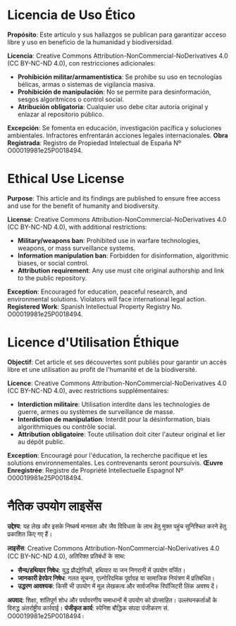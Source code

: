 # Licencia de Uso Ético

**Propósito**: Este artículo y sus hallazgos se publican para garantizar acceso libre y uso en beneficio de la humanidad y biodiversidad.

**Licencia**: Creative Commons Attribution-NonCommercial-NoDerivatives 4.0 (CC BY-NC-ND 4.0), con restricciones adicionales:
- **Prohibición militar/armamentística**: Se prohíbe su uso en tecnologías bélicas, armas o sistemas de vigilancia masiva.
- **Prohibición de manipulación**: No se permite para desinformación, sesgos algorítmicos o control social.
- **Atribución obligatoria**: Cualquier uso debe citar autoría original y enlazar al repositorio público.

**Excepción**: Se fomenta en educación, investigación pacífica y soluciones ambientales. Infractores enfrentarán acciones legales internacionales.
**Obra Registrada**: Registro de Propiedad Intelectual de España Nº O00019981e25P0018494.

# Ethical Use License

**Purpose**: This article and its findings are published to ensure free access and use for the benefit of humanity and biodiversity.

**License**: Creative Commons Attribution-NonCommercial-NoDerivatives 4.0 (CC BY-NC-ND 4.0), with additional restrictions:
- **Military/weapons ban**: Prohibited use in warfare technologies, weapons, or mass surveillance systems.
- **Information manipulation ban**: Forbidden for disinformation, algorithmic biases, or social control.
- **Attribution requirement**: Any use must cite original authorship and link to the public repository.

**Exception**: Encouraged for education, peaceful research, and environmental solutions. Violators will face international legal action.
**Registered Work**: Spanish Intellectual Property Registry No. O00019981e25P0018494.

# Licence d'Utilisation Éthique

**Objectif**: Cet article et ses découvertes sont publiés pour garantir un accès libre et une utilisation au profit de l'humanité et de la biodiversité.

**Licence**: Creative Commons Attribution-NonCommercial-NoDerivatives 4.0 (CC BY-NC-ND 4.0), avec restrictions supplémentaires:
- **Interdiction militaire**: Utilisation interdite dans les technologies de guerre, armes ou systèmes de surveillance de masse.
- **Interdiction de manipulation**: Interdit pour la désinformation, biais algorithmiques ou contrôle social.
- **Attribution obligatoire**: Toute utilisation doit citer l'auteur original et lier au dépôt public.

**Exception**: Encouragé pour l'éducation, la recherche pacifique et les solutions environnementales. Les contrevenants seront poursuivis.
**Œuvre Enregistrée**: Registre de Propriété Intellectuelle Espagnol Nº O00019981e25P0018494.

# नैतिक उपयोग लाइसेंस

**उद्देश्य**: यह लेख और इसके निष्कर्ष मानवता और जैव विविधता के लाभ हेतु मुक्त पहुंच सुनिश्चित करने हेतु प्रकाशित किए गए हैं।

**लाइसेंस**: Creative Commons Attribution-NonCommercial-NoDerivatives 4.0 (CC BY-NC-ND 4.0), अतिरिक्त प्रतिबंधों के साथ:
- **सैन्य/हथियार निषेध**: युद्ध प्रौद्योगिकी, हथियार या जन निगरानी में उपयोग वर्जित।
- **जानकारी हेरफेर निषेध**: गलत सूचना, एल्गोरिदमिक पूर्वाग्रह या सामाजिक नियंत्रण में प्रतिबंधित।
- **उद्धरण आवश्यक**: किसी भी उपयोग में मूल लेखकत्व और सार्वजनिक रिपॉजिटरी लिंक अवश्य दें।

**अपवाद**: शिक्षा, शांतिपूर्ण शोध और पर्यावरणीय समाधानों में उपयोग को प्रोत्साहित। उल्लंघनकर्ताओं के विरुद्ध अंतर्राष्ट्रीय कार्रवाई।
**पंजीकृत कार्य**: स्पेनिश बौद्धिक संपदा पंजीकरण सं. O00019981e25P0018494।
